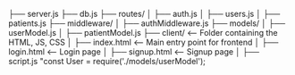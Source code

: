 ├── server.js
├── db.js
├── routes/
│   ├── auth.js
│   ├── users.js
│   ├── patients.js
├── middleware/
│   ├── authMiddleware.js
├── models/
│   ├── userModel.js
│   ├── patientModel.js
├── client/           <-- Folder containing the HTML, JS, CSS
│   ├── index.html    <-- Main entry point for frontend
│   ├── login.html    <-- Login page
│   ├── signup.html   <-- Signup page
│   ├── script.js "const User = require('./models/userModel');
